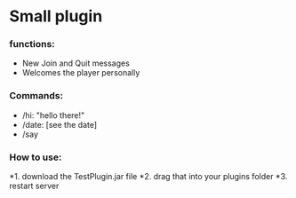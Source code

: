 # Small plugin
### functions:
* New Join and Quit messages
* Welcomes the player personally
### Commands:
* /hi: "hello there!"
* /date: [see the date]
* /say
  
### How to use:
*1. download the TestPlugin.jar file
*2. drag that into your plugins folder
*3. restart server
